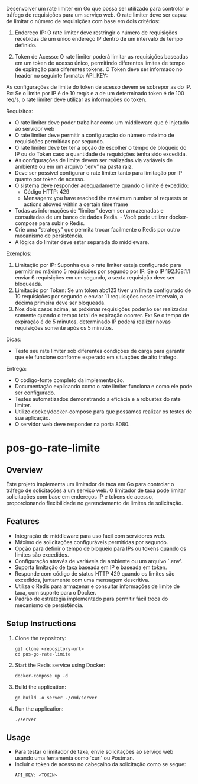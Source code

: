 Desenvolver um rate limiter em Go que possa ser utilizado para controlar o tráfego de requisições para um serviço web. O rate limiter deve ser capaz de limitar o número de requisições com base em dois critérios:

1. Endereço IP: O rate limiter deve restringir o número de requisições recebidas de um único endereço IP dentro de um intervalo de tempo definido.

2. Token de Acesso: O rate limiter poderá limitar as requisições baseadas em um token de acesso único, permitindo diferentes limites de tempo de expiração para diferentes tokens. O Token deve ser informado no header no seguinte formato:
API_KEY: <TOKEN>

As configurações de limite do token de acesso devem se sobrepor as do IP. Ex: Se o limite por IP é de 10 req/s e a de um determinado token é de 100 req/s, o rate limiter deve utilizar as informações do token.

Requisitos:

- O rate limiter deve poder trabalhar como um middleware que é injetado ao servidor web
- O rate limiter deve permitir a configuração do número máximo de requisições permitidas por segundo.
- O rate limiter deve ter ter a opção de escolher o tempo de bloqueio do IP ou do Token caso a quantidade de requisições tenha sido excedida.
- As configurações de limite devem ser realizadas via variáveis de ambiente ou em um arquivo “.env” na pasta raiz.
- Deve ser possível configurar o rate limiter tanto para limitação por IP quanto por token de acesso.
- O sistema deve responder adequadamente quando o limite é excedido:
  - Código HTTP: 429
  - Mensagem: you have reached the maximum number of requests or actions allowed within a certain time frame
- Todas as informações de "limiter” devem ser armazenadas e consultadas de um banco de dados Redis. - Você pode utilizar docker-compose para subir o Redis.
- Crie uma “strategy” que permita trocar facilmente o Redis por outro mecanismo de persistência.
- A lógica do limiter deve estar separada do middleware.

Exemplos:

1. Limitação por IP: Suponha que o rate limiter esteja configurado para permitir no máximo 5 requisições por segundo por IP. Se o IP 192.168.1.1 enviar 6 requisições em um segundo, a sexta requisição deve ser bloqueada.
2. Limitação por Token: Se um token abc123 tiver um limite configurado de 10 requisições por segundo e enviar 11 requisições nesse intervalo, a décima primeira deve ser bloqueada.
3. Nos dois casos acima, as próximas requisições poderão ser realizadas somente quando o tempo total de expiração ocorrer. Ex: Se o tempo de expiração é de 5 minutos, determinado IP poderá realizar novas requisições somente após os 5 minutos.

Dicas:

- Teste seu rate limiter sob diferentes condições de carga para garantir que ele funcione conforme esperado em situações de alto tráfego.

Entrega:

- O código-fonte completo da implementação.
- Documentação explicando como o rate limiter funciona e como ele pode ser configurado.
- Testes automatizados demonstrando a eficácia e a robustez do rate limiter.
- Utilize docker/docker-compose para que possamos realizar os testes de sua aplicação.
- O servidor web deve responder na porta 8080.


# pos-go-rate-limite

## Overview
Este projeto implementa um limitador de taxa em Go para controlar o tráfego de solicitações a um serviço web. O limitador de taxa pode limitar solicitações com base em endereços IP e tokens de acesso, proporcionando flexibilidade no gerenciamento de limites de solicitação.

## Features
- Integração de middleware para uso fácil com servidores web.
- Máximo de solicitações configuráveis permitidas por segundo.
- Opção para definir o tempo de bloqueio para IPs ou tokens quando os limites são excedidos.
- Configuração através de variáveis de ambiente ou um arquivo `.env'.
- Suporta limitação de taxa baseada em IP e baseada em token.
- Responde com código de status HTTP 429 quando os limites são excedidos, juntamente com uma mensagem descritiva.
- Utiliza o Redis para armazenar e consultar informações de limite de taxa, com suporte para o Docker.
- Padrão de estratégia implementado para permitir fácil troca do mecanismo de persistência.


## Setup Instructions
1. Clone the repository:
   ```
   git clone <repository-url>
   cd pos-go-rate-limite
   ```

3. Start the Redis service using Docker:
   ```
   docker-compose up -d
   ```

4. Build the application:
   ```
   go build -o server ./cmd/server
   ```

5. Run the application:
   ```
   ./server
   ```

## Usage
- Para testar o limitador de taxa, envie solicitações ao serviço web usando uma ferramenta como `curl' ou Postman.
- Incluir o token de acesso no cabeçalho da solicitação como se segue:
  ```
  API_KEY: <TOKEN>
  ```